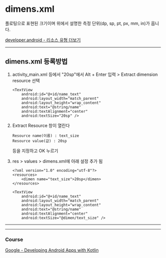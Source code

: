 # dimens.xml

플로팅으로 표현된 크기이며 위에서 설명한 측정 단위(dp, sp, pt, px, mm, in)가 옵니다.

[developer.android - 리소스 유형 더보기](https://developer.android.com/guide/topics/resources/more-resources) 

---

## dimens.xml 등록방법

1. activity_main.xml 등에서 "20sp"에서 Alt + Enter 입력 > Extract dimension resource 선택 
    ```
    <TextView
        android:id="@+id/name_text"
        android:layout_width="match_parent"
        android:layout_height="wrap_content"
        android:text="@string/name"
        android:textAlignment="center"
        android:textSize="20sp" />
    ```

2. Extract Resource 창이 열린다 
    ```
    Resource name(이름) : text_size
    Resource value(값) : 20sp
    ```
    등을 지정하고 OK 누르기 

3. res > values > dimens.xml에 아래 설정 추가 됨
    ```
    <?xml version="1.0" encoding="utf-8"?>
    <resources>
        <dimen name="text_size">20sp</dimen>
    </resources>
    ```
    ```
    <TextView
        android:id="@+id/name_text"
        android:layout_width="match_parent"
        android:layout_height="wrap_content"
        android:text="@string/name"
        android:textAlignment="center"
        android:textSize="@dimen/text_size" />
    ```


---
---

### Course
[Google - Developing Android Apps with Kotlin](https://www.udacity.com/course/developing-android-apps-with-kotlin--ud9012)    
